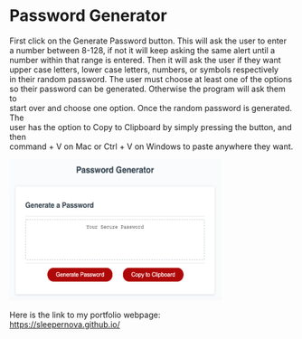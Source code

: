 # Password Generator
First click on the Generate Password button. This will ask the user to enter\
a number between 8-128, if not it will keep asking the same alert until a\
number within that range is entered. Then it will ask the user if they want\
upper case letters, lower case letters, numbers, or symbols respectively\
in their random password. The user must choose at least one of the options\
so their password can be generated. Otherwise the program will ask them to\
start over and choose one option. Once the random password is generated. The\
user has the option to Copy to Clipboard by simply pressing the button, and then\
command + V on Mac or Ctrl + V on Windows to paste anywhere they want. 

<img src="image/Password_Generator.png" width="375px" height="250px">

Here is the link to my portfolio webpage: \
https://sleepernova.github.io/ 

